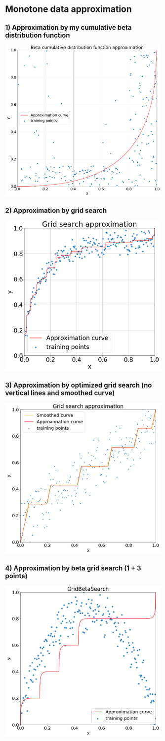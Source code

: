 # Monotone data approximation
## 1) Approximation by my cumulative beta distribution function
![beta](/Images/Beta.png)
## 2) Approximation by grid search
![gs](/Images/GridSearch.png)
## 3) Approximation by optimized grid search (no vertical lines and smoothed curve)
![gso](/Images/GridSearchOpt.png)
## 4) Approximation by beta grid search (1 + 3 points)
![gbs](/Images/GridBeta.png)
